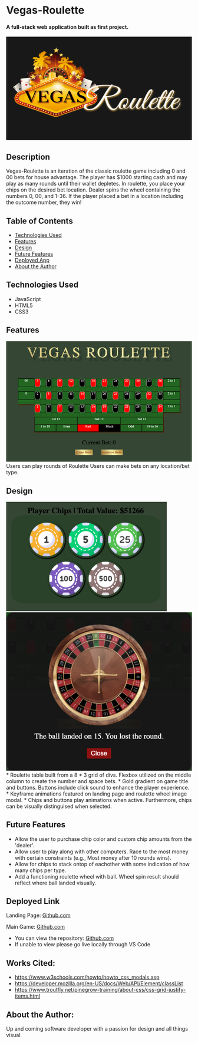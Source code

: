 # Vegas-Roulette

#### A full-stack web application built as first project.
<img src="/images/landing-page-logo.png" alt="Roulette Landing Page logo screenshot">


## Description
Vegas-Roulette is an iteration of the classic roulette game including 0 and 00 bets for house advantage. The player has $1000 starting cash and may play as many rounds until their wallet depletes. In roulette, you place your chips on the desired bet location. Dealer spins the wheel containing the numbers 0, 00, and 1-36. If the player placed a bet in a location including the outcome number, they win!


## Table of Contents
* [Technologies Used](#technologiesused)
* [Features](#features)
* [Design](#design)
* [Future Features](#nextsteps)
* [Deployed App](#deployment)
* [About the Author](#author)


## <a name="technologiesused"></a>Technologies Used
* JavaScript
* HTML5
* CSS3


## Features
<img src="./images/main-game-image.png" alt="Roulette Landing Page logo screenshot">
Users can play rounds of Roulette
Users can make bets on any location/bet type.


## <a name="design"></a>Design
<img src="./images/chips-and-wallet.png" alt="Chips and Wallet with money after some gameplay">
<img src="/images/wheel-modal-popup.png" alt="Roulette Landing Page logo screenshot">
* Roulette table built from a 8 * 3 grid of divs. Flexbox utilized on the middle column to create the number and space bets.
* Gold gradient on game title and buttons. Buttons include click sound to enhance the player experience.
* Keyframe animations featured on landing page and roulette wheel image modal.
* Chips and buttons play animations when active. Furthermore, chips can be visually distinguised when selected.


## <a name="nextsteps"></a>Future Features
* Allow the user to purchase chip color and custom chip amounts from the 'dealer'.
* Allow user to play along with other computers. Race to the most money with certain constraints (e.g., Most money after 10 rounds wins).
* Allow for chips to stack ontop of eachother with some indication of how many chips per type.
* Add a functioning roulette wheel with ball. Wheel spin result should reflect where ball landed visually.

## <a name="deployment"></a>Deployed Link
Landing Page:
[Github.com](https://casy1996.github.io/Project-Roulette/)

Main Game:
[Github.com](https://casy1996.github.io/Project-Roulette/main/roulette.html)

* You can view the repository:
[Github.com](https://github.com/casy1996/Project-Roulette)
* If unable to view please go live locally through VS Code
  
    
## Works Cited:
- https://www.w3schools.com/howto/howto_css_modals.asp
- https://developer.mozilla.org/en-US/docs/Web/API/Element/classList
- https://www.troutfly.net/pinegrow-training/about-css/css-grid-justify-items.html


## <a name="author"></a>About the Author:
Up and coming software developer with a passion for design and all things visual.